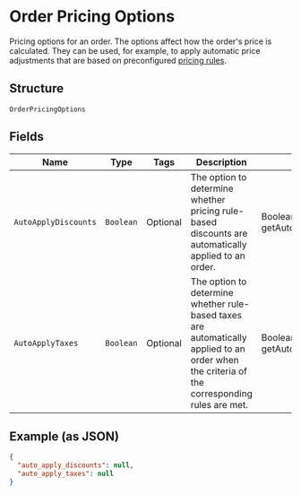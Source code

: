 
# Order Pricing Options

Pricing options for an order. The options affect how the order's price is calculated.
They can be used, for example, to apply automatic price adjustments that are based on preconfigured
[pricing rules](../../doc/models/catalog-pricing-rule.md).

## Structure

`OrderPricingOptions`

## Fields

| Name | Type | Tags | Description | Getter |
|  --- | --- | --- | --- | --- |
| `AutoApplyDiscounts` | `Boolean` | Optional | The option to determine whether pricing rule-based<br>discounts are automatically applied to an order. | Boolean getAutoApplyDiscounts() |
| `AutoApplyTaxes` | `Boolean` | Optional | The option to determine whether rule-based taxes are automatically<br>applied to an order when the criteria of the corresponding rules are met. | Boolean getAutoApplyTaxes() |

## Example (as JSON)

```json
{
  "auto_apply_discounts": null,
  "auto_apply_taxes": null
}
```

